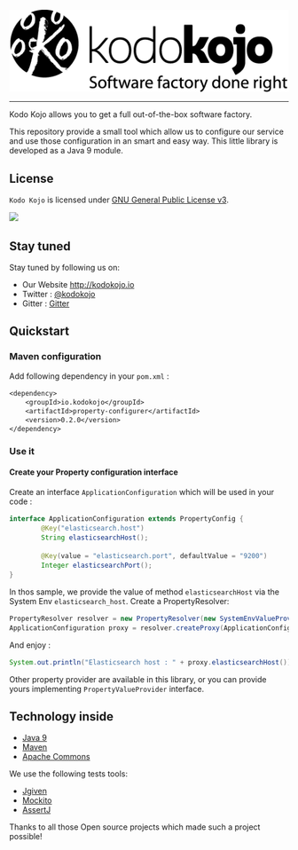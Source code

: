 ![Kodo Kojo Logo](doc/images/logo-kodokojo-baseline-black1.png)

---

Kodo Kojo allows you to get a full out-of-the-box software factory.

This repository provide a small tool which allow us to configure our service and use those configuration in an smart and easy way. 
This little library is developed as a Java 9 module. 

License
------

`Kodo Kojo` is licensed under [GNU General Public License v3](http://www.gnu.org/licenses/gpl-3.0.en.html).

[![](https://img.shields.io/badge/License-GPLv3-blue.svg?style=flat)](http://www.gnu.org/licenses/gpl-3.0.en.html)

## Stay tuned

Stay tuned by following us on:

* Our Website http://kodokojo.io
* Twitter : [@kodokojo](http://twitter.com/kodokojo)
* Gitter : [Gitter](https://gitter.im/kodokojo/kodokojo) 

## Quickstart


### Maven configuration

Add following dependency in your `pom.xml` :
```
<dependency>
    <groupId>io.kodokojo</groupId>
    <artifactId>property-configurer</artifactId>
    <version>0.2.0</version>
</dependency>
```

### Use it

#### Create your Property configuration interface

Create an interface `ApplicationConfiguration` which will be used in your code :
```java
interface ApplicationConfiguration extends PropertyConfig {
        @Key("elasticsearch.host")
        String elasticsearchHost();
        
        @Key(value = "elasticsearch.port", defaultValue = "9200")
        Integer elasticsearchPort();
}
```

In thos sample, we provide the value of method `elasticsearchHost` via the System Env `elasticsearch_host`.
Create a PropertyResolver:
```java
PropertyResolver resolver = new PropertyResolver(new SystemEnvValueProvider());
ApplicationConfiguration proxy = resolver.createProxy(ApplicationConfiguration.class);
```

And enjoy :

```java
System.out.println("Elasticsearch host : " + proxy.elasticsearchHost());
```

Other property provider are available in this library, or you can provide yours implementing `PropertyValueProvider` interface.

## Technology inside

* [Java 9](http://java.com)
* [Maven](https://maven.apache.org/)
* [Apache Commons](https://commons.apache.org/)

We use the following tests tools:

* [Jgiven](http://jgiven.org/)
* [Mockito](http://mockito.org/)
* [AssertJ](http://joel-costigliola.github.io/assertj/)

Thanks to all those Open source projects which made such a project possible!
